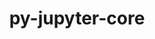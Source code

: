 ---
title: "py-jupyter-core"
layout: cache
categories: [package, v0.18.1]
meta: {"versions": ["4.9.2"], "compilers": ["gcc@=7.3.1", "gcc@=7.5.0"], "oss": ["amzn2", "ubuntu18.04"], "platforms": ["linux"], "targets": ["aarch64", "graviton2", "x86_64", "x86_64_v3", "x86_64_v4"], "stacks": ["aws-isc", "aws-isc-aarch64", "data-vis-sdk", "e4s", "root"], "num_specs": 7, "num_specs_by_stack": {"aws-isc-aarch64": 2, "root": 7, "e4s": 2, "data-vis-sdk": 1, "aws-isc": 2}}
spec_details: [{"hash": "mu4r45amxp2lrhiunx7ova2mhnlyudse", "compiler": "gcc@=7.3.1", "versions": ["4.9.2"], "os": "amzn2", "platform": "linux", "target": "aarch64", "variants": [], "stacks": ["aws-isc-aarch64", "root"], "size": "-", "tarball": "https://binaries.spack.io/v0.18.1/build_cache/linux-amzn2-aarch64/gcc-7.3.1/py-jupyter-core-4.9.2/linux-amzn2-aarch64-gcc-7.3.1-py-jupyter-core-4.9.2-mu4r45amxp2lrhiunx7ova2mhnlyudse.spack"}, {"hash": "mzdpl2ffxko66uvml7tgj2acvktmlupx", "compiler": "gcc@=7.5.0", "versions": ["4.9.2"], "os": "ubuntu18.04", "platform": "linux", "target": "x86_64", "variants": [], "stacks": ["e4s", "root"], "size": "-", "tarball": "https://binaries.spack.io/v0.18.1/build_cache/linux-ubuntu18.04-x86_64/gcc-7.5.0/py-jupyter-core-4.9.2/linux-ubuntu18.04-x86_64-gcc-7.5.0-py-jupyter-core-4.9.2-mzdpl2ffxko66uvml7tgj2acvktmlupx.spack"}, {"hash": "nvvfyy5i3qt3tsan4w7moeqrg6yi36ns", "compiler": "gcc@=7.3.1", "versions": ["4.9.2"], "os": "amzn2", "platform": "linux", "target": "graviton2", "variants": [], "stacks": ["aws-isc-aarch64", "root"], "size": "-", "tarball": "https://binaries.spack.io/v0.18.1/build_cache/linux-amzn2-graviton2/gcc-7.3.1/py-jupyter-core-4.9.2/linux-amzn2-graviton2-gcc-7.3.1-py-jupyter-core-4.9.2-nvvfyy5i3qt3tsan4w7moeqrg6yi36ns.spack"}, {"hash": "eglc2rnlwdl6g6fmcyrelz2xsw4vjg3l", "compiler": "gcc@=7.5.0", "versions": ["4.9.2"], "os": "ubuntu18.04", "platform": "linux", "target": "x86_64", "variants": [], "stacks": ["root", "data-vis-sdk"], "size": "-", "tarball": "https://binaries.spack.io/v0.18.1/build_cache/linux-ubuntu18.04-x86_64/gcc-7.5.0/py-jupyter-core-4.9.2/linux-ubuntu18.04-x86_64-gcc-7.5.0-py-jupyter-core-4.9.2-eglc2rnlwdl6g6fmcyrelz2xsw4vjg3l.spack"}, {"hash": "7xppw4qmxdlpvltnrrxmpxffsuacenns", "compiler": "gcc@=7.3.1", "versions": ["4.9.2"], "os": "amzn2", "platform": "linux", "target": "x86_64_v4", "variants": [], "stacks": ["root", "aws-isc"], "size": "-", "tarball": "https://binaries.spack.io/v0.18.1/build_cache/linux-amzn2-x86_64_v4/gcc-7.3.1/py-jupyter-core-4.9.2/linux-amzn2-x86_64_v4-gcc-7.3.1-py-jupyter-core-4.9.2-7xppw4qmxdlpvltnrrxmpxffsuacenns.spack"}, {"hash": "acouvc6wlgdfixu3wikkbp74nrnihkak", "compiler": "gcc@=7.5.0", "versions": ["4.9.2"], "os": "ubuntu18.04", "platform": "linux", "target": "x86_64", "variants": [], "stacks": ["e4s", "root"], "size": "-", "tarball": "https://binaries.spack.io/v0.18.1/build_cache/linux-ubuntu18.04-x86_64/gcc-7.5.0/py-jupyter-core-4.9.2/linux-ubuntu18.04-x86_64-gcc-7.5.0-py-jupyter-core-4.9.2-acouvc6wlgdfixu3wikkbp74nrnihkak.spack"}, {"hash": "iz6dqlf5olq7kqa2eatonmtl5agndih3", "compiler": "gcc@=7.3.1", "versions": ["4.9.2"], "os": "amzn2", "platform": "linux", "target": "x86_64_v3", "variants": [], "stacks": ["root", "aws-isc"], "size": "-", "tarball": "https://binaries.spack.io/v0.18.1/build_cache/linux-amzn2-x86_64_v3/gcc-7.3.1/py-jupyter-core-4.9.2/linux-amzn2-x86_64_v3-gcc-7.3.1-py-jupyter-core-4.9.2-iz6dqlf5olq7kqa2eatonmtl5agndih3.spack"}]
---